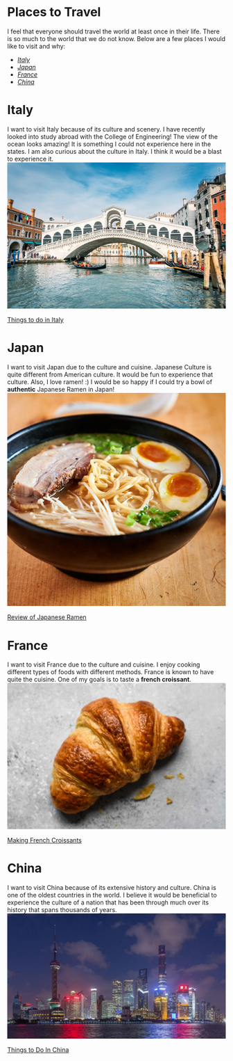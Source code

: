 # Places to Travel 
I feel that everyone should travel the world at least once in their life. There is so much to the world that we do not know. Below are a few places I would like to visit and why: 
- [*Italy*](#italy)
- [*Japan*](#japan)
- [*France*](#france)
- [*China*](#china)

# Italy
I want to visit Italy because of its culture and scenery. I have recently looked into study abroad with the College of Engineering! The view of the ocean looks amazing! It is something I could not experience here in the states. I am also curious about the culture in Italy. I think it would be a blast to experience it. 
![Venice](repoImages/venice-italy-highlights-guide-900x600.jpg)

[Things to do in Italy](https://www.independent.ie/life/travel/europe/the-italian-bucket-list-25-things-to-do-in-italy-before-you-die-36014917.html)

# Japan
I want to visit Japan due to the culture and cuisine. Japanese Culture is quite different from American culture. It would be fun to experience that culture. Also, I love ramen! :) I would be so happy if I could try a bowl of **authentic** Japanese Ramen in Japan!
![Ramen](repoImages/tonkotsuramenfront.jpg)  

[Review of Japanese Ramen](https://www.forbes.com/sites/geoffreymorrison/2016/05/30/the-best-ramen-in-the-world-japans-ichiran-ramen/#592a075e28cd)

# France
I want to visit France due to the culture and cuisine. I enjoy cooking different types of foods with different methods. France is known to have quite the cuisine. One of my goals is to taste a **french croissant**. 
![French Croissant](repoImages/Classic-French-Croissant-Recipe-71.jpg)

[Making French Croissants](https://www.youtube.com/watch?v=2OAUM0MRgQw)
# China
I want to visit China because of its extensive history and culture. China is one of the oldest countries in the world. I believe it would be beneficial to experience the culture of a nation that has been through much over its history that spans thousands of years.
![Chinese City](repoImages/1280px-Shanghai_-_Skyline_Sunset_0057-e1531189161403-1024x586.jpg)

 [Things to Do In China](https://www.planetware.com/tourist-attractions/china-chn.htm)

